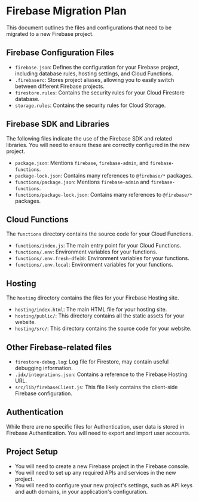 # Firebase Migration Plan

This document outlines the files and configurations that need to be migrated to a new Firebase project.

## Firebase Configuration Files

*   `firebase.json`: Defines the configuration for your Firebase project, including database rules, hosting settings, and Cloud Functions.
*   `.firebaserc`: Stores project aliases, allowing you to easily switch between different Firebase projects.
*   `firestore.rules`: Contains the security rules for your Cloud Firestore database.
*   `storage.rules`: Contains the security rules for Cloud Storage.

## Firebase SDK and Libraries

The following files indicate the use of the Firebase SDK and related libraries. You will need to ensure these are correctly configured in the new project.

*   `package.json`: Mentions `firebase`, `firebase-admin`, and `firebase-functions`.
*   `package-lock.json`: Contains many references to `@firebase/*` packages.
*   `functions/package.json`: Mentions `firebase-admin` and `firebase-functions`.
*   `functions/package-lock.json`: Contains many references to `@firebase/*` packages.

## Cloud Functions

The `functions` directory contains the source code for your Cloud Functions.

*   `functions/index.js`: The main entry point for your Cloud Functions.
*   `functions/.env`: Environment variables for your functions.
*   `functions/.env.fresh-dfe30`: Environment variables for your functions.
*   `functions/.env.local`: Environment variables for your functions.

## Hosting

The `hosting` directory contains the files for your Firebase Hosting site.

*   `hosting/index.html`: The main HTML file for your hosting site.
*   `hosting/public/`: This directory contains all the static assets for your website.
*   `hosting/src/`: This directory contains the source code for your website.

## Other Firebase-related files

*   `firestore-debug.log`: Log file for Firestore, may contain useful debugging information.
*   `.idx/integrations.json`: Contains a reference to the Firebase Hosting URL.
*   `src/lib/firebaseClient.js`: This file likely contains the client-side Firebase configuration.

## Authentication

While there are no specific files for Authentication, user data is stored in Firebase Authentication. You will need to export and import user accounts.

## Project Setup

*   You will need to create a new Firebase project in the Firebase console.
*   You will need to set up any required APIs and services in the new project.
*   You will need to configure your new project's settings, such as API keys and auth domains, in your application's configuration.
